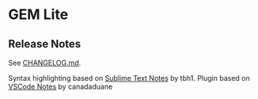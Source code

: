 # GEM Lite

## Release Notes

See [CHANGELOG.md](CHANGELOG.md).

Syntax highlighting based on [Sublime Text Notes](https://packagecontrol.io/packages/Notes) by tbh1.
Plugin based on [VSCode Notes](https://github.com/canadaduane/vscode-notes) by canadaduane